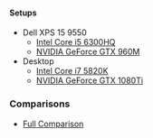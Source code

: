 #### Setups

- Dell XPS 15 9550
  - [Intel Core i5 6300HQ](setups/xps-15-9550/6300hq)
  - [NVIDIA GeForce GTX 960M](setups/xps-15-9550/960m)
- Desktop
  - [Intel Core i7 5820K](setups/desktop/5820k)
  - [NVIDIA GeForce GTX 1080Ti](setups/desktop/1080ti)

### Comparisons

- [Full Comparison](comparisons/full-comparison)
